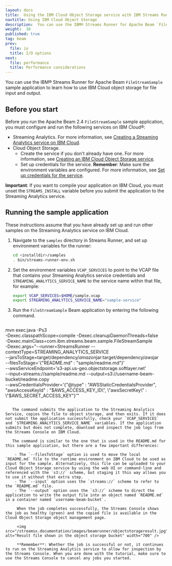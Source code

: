 ```yaml
---
layout: docs
title:  Using the IBM Cloud Object Storage service with IBM Streams Runner for Apache Beam
navtitle: Using IBM Cloud Object Storage
description:  You can use the IBM® Streams Runner for Apache Beam `FileStreamSample` sample application to learn how to use IBM Cloud object storage for file input and output.
weight:  10
published: true
tag: beam
prev:
  file: io
  title: I/O options
next:
  file: performance
  title: Performance considerations
---
```


You can use the IBM® Streams Runner for Apache Beam `FileStreamSample` sample application to learn how to use IBM Cloud object storage for file input and output.

## Before you start

Before you run the Apache Beam 2.4 `FileStreamSample` sample application, you must configure and run the following services on IBM Cloud®:

- Streaming Analytics. For more information, see [Creating a Streaming Analytics service on IBM Cloud](../../../beamrunner-2b-sas/#creating-a-streaming-analytics-service-on-bluemix).
- Cloud Object Storage.
   - Create the service if you don't already have one. For more information, see [Creating an IBM Cloud Object Storage service](../io/#creating-an-ibm-cloud-object-storage-service).
   - Set up credentials for the service. **Remember**: Make sure the environment variables are configured. For more information, see [Set up credentials for the service](../io/#setting-up-credentials-for-the-service).

**Important**: If you want to compile your application on IBM Cloud, you must unset the `STREAMS_INSTALL` variable before you submit the application to the Streaming Analytics service.

## Running the sample application

These instructions assume that you have already set up and run other samples on the Streaming Analytics service on IBM Cloud.

1. Navigate to the `samples` directory in Streams Runner, and set up environment variables for the runner:

    ```bash
    cd <installdir>/samples
    . bin/streams-runner-env.sh
    ```

2. Set the environment variables `VCAP_SERVICES` to point to the VCAP file that contains your Streaming Analytics service credentials and `STREAMING_ANALYTICS_SERVICE_NAME` to the service name within that file, for example:

    ```bash
    export VCAP_SERVICES=$HOME/sample.vcap
    export STREAMING_ANALYTICS_SERVICE_NAME="sample-service"
    ```

3. Run the `FileStreamSample` Beam application by entering the following command.

    ```bash
mvn exec:java -Ps3 \
  -Dexec.classpathScope=compile -Dexec.cleanupDaemonThreads=false \
  -Dexec.mainClass=com.ibm.streams.beam.sample.FileStreamSample \
  -Dexec.args="--runner=StreamsRunner --contextType=STREAMING_ANALYTICS_SERVICE \
    --jarsToStage=target/dependency/*amazon*jar:target/dependency/*aws*jar \
    --filesToStage='{\"README.md\" : \"sample/readme.md\"}' \
    --awsServiceEndpoint='s3-api.us-geo.objectstorage.softlayer.net' \
    --input=streams://sample/readme.md --output=s3://username-beam-bucket/readme.copy \
    --awsCredentialsProvider='{\"@type\" : \"AWSStaticCredentialsProvider\", \
      \"awsAccessKeyId\" : \"$AWS_ACCESS_KEY_ID\", \"awsSecretKey\" : \"$AWS_SECRET_ACCESS_KEY\"}'"
```

   The command submits the application to the Streaming Analytics Service, copies the file to object storage, and then exits. If it does not submit the application successfully, check your `VCAP_SERVICES` and `STREAMING_ANALYTICS_SERVICE_NAME` variables. If the application submits but does not complete, download and inspect the job logs from the Streams Console on IBM Cloud.

   The command is similar to the one that is used in the README.md for this sample application, but there are a few important differences:

    - The `--filesToStage` option is used to move the local `README.md` file to the runtime environment on IBM Cloud to be used as input for the sample. Alternatively, this file can be uploaded to your Cloud Object Storage service by using the web UI or command-line and referenced with the `s3://` scheme, but staging it this way allows you to use it without that extra step.
    - The `--input` option uses the `streams://` scheme to refer to the `README.md` file.
    - The `--output` option uses the `s3://` scheme to direct the application to write the output file into an object named `README.md` in a container named `username-beam-bucket`.

     When the job completes successfully, the Streams Console shows the job as healthy (green) and the copied file is available in the Cloud Object Storage object management page.

     <img src="/streamsx.documentation/images/beamrunner/objectstorageresult.jpg" alt="Result file shown in the object storage bucket" width="700" />

     **Remember**: Whether the job is successful or not, it continues to run on the Streaming Analytics service to allow for inspection by the Streams Console. When you are done with the tutorial, make sure to use the Streams Console to cancel any jobs you started.
